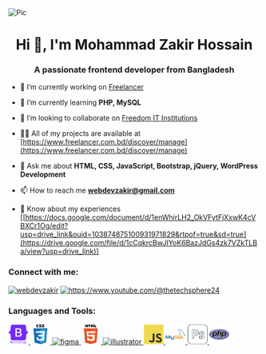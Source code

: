 <img src="https://i.postimg.cc/bJHXxRZR/Github-Back-cover3.png" alt="Pic">
<h1 align="center">Hi 👋, I'm Mohammad Zakir Hossain</h1>
<h3 align="center">A passionate frontend developer from Bangladesh</h3>





- 🔭 I’m currently working on [Freelancer](https://www.freelancer.com.bd/u/engrzakir73)

- 🌱 I’m currently learning **PHP, MySQL**

- 👯 I’m looking to collaborate on [Freedom IT Institutions](https://freedomitinstitutions.com/)

- 👨‍💻 All of my projects are available at [https://www.freelancer.com.bd/discover/manage](https://www.freelancer.com.bd/discover/manage)

- 💬 Ask me about **HTML, CSS, JavaScript, Bootstrap, jQuery, WordPress Development**

- 📫 How to reach me **webdevzakir@gmail.com**

- 📄 Know about my experiences [[https://docs.google.com/document/d/1enWhirLH2_OkVFytFjXxwK4cVBXCr1Og/edit?usp=drive_link&ouid=103874875100931971829&rtpof=true&sd=true](https://drive.google.com/file/d/1cCqkrcBwJIYoK6BazJdGs4zk7VZkTLBa/view?usp=drive_link)]

<h3 align="left">Connect with me:</h3>
<p align="left">
<a href="https://linkedin.com/in/webdevzakir" target="blank"><img align="center" src="https://raw.githubusercontent.com/rahuldkjain/github-profile-readme-generator/master/src/images/icons/Social/linked-in-alt.svg" alt="webdevzakir" height="30" width="40" /></a>
<a href="https://www.youtube.com/c/https://www.youtube.com/@thetechsphere24" target="blank"><img align="center" src="https://raw.githubusercontent.com/rahuldkjain/github-profile-readme-generator/master/src/images/icons/Social/youtube.svg" alt="https://www.youtube.com/@thetechsphere24" height="30" width="40" /></a>
</p>

<h3 align="left">Languages and Tools:</h3>
<p align="left"> <a href="https://getbootstrap.com" target="_blank" rel="noreferrer"> <img src="https://raw.githubusercontent.com/devicons/devicon/master/icons/bootstrap/bootstrap-plain-wordmark.svg" alt="bootstrap" width="40" height="40"/> </a> <a href="https://www.w3schools.com/css/" target="_blank" rel="noreferrer"> <img src="https://raw.githubusercontent.com/devicons/devicon/master/icons/css3/css3-original-wordmark.svg" alt="css3" width="40" height="40"/> </a> <a href="https://www.figma.com/" target="_blank" rel="noreferrer"> <img src="https://www.vectorlogo.zone/logos/figma/figma-icon.svg" alt="figma" width="40" height="40"/> </a> <a href="https://www.w3.org/html/" target="_blank" rel="noreferrer"> <img src="https://raw.githubusercontent.com/devicons/devicon/master/icons/html5/html5-original-wordmark.svg" alt="html5" width="40" height="40"/> </a> <a href="https://www.adobe.com/in/products/illustrator.html" target="_blank" rel="noreferrer"> <img src="https://www.vectorlogo.zone/logos/adobe_illustrator/adobe_illustrator-icon.svg" alt="illustrator" width="40" height="40"/> </a> <a href="https://developer.mozilla.org/en-US/docs/Web/JavaScript" target="_blank" rel="noreferrer"> <img src="https://raw.githubusercontent.com/devicons/devicon/master/icons/javascript/javascript-original.svg" alt="javascript" width="40" height="40"/> </a> <a href="https://www.mysql.com/" target="_blank" rel="noreferrer"> <img src="https://raw.githubusercontent.com/devicons/devicon/master/icons/mysql/mysql-original-wordmark.svg" alt="mysql" width="40" height="40"/> </a> <a href="https://www.photoshop.com/en" target="_blank" rel="noreferrer"> <img src="https://raw.githubusercontent.com/devicons/devicon/master/icons/photoshop/photoshop-line.svg" alt="photoshop" width="40" height="40"/> </a> <a href="https://www.php.net" target="_blank" rel="noreferrer"> <img src="https://raw.githubusercontent.com/devicons/devicon/master/icons/php/php-original.svg" alt="php" width="40" height="40"/> </a>  </p>


